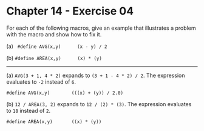 # Chapter 14 - Exercise 04

For each of the following macros, give an example that illustrates a problem with the macro and show how to fix it.  

(a) 
` #define AVG(x,y)      (x - y) / 2`  

(b) 
`#define AREA(x,y)      (x) * (y)`  

---

(a)
`AVG(3 + 1, 4 * 2)` expands to `(3 + 1 - 4 * 2) / 2`. The expression evaluates to `-2` instead of `6`.  

```
#define AVG(x,y)        (((x) + (y)) / 2.0)                             
```

(b)
`12 / AREA(3, 2)` expands to `12 / (2) * (3)`. The expression evaluates to `18` instead of `2`.  

```
#define AREA(x,y)       ((x) * (y)) 
```
